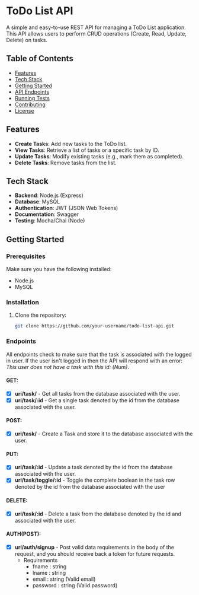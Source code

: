 # ToDo List API

A simple and easy-to-use REST API for managing a ToDo List application. This API allows users to perform CRUD operations (Create, Read, Update, Delete) on tasks.

## Table of Contents

- [Features](#features)
- [Tech Stack](#tech-stack)
- [Getting Started](#getting-started)
- [API Endpoints](#api-endpoints)
- [Running Tests](#running-tests)
- [Contributing](#contributing)
- [License](#license)

## Features

- **Create Tasks**: Add new tasks to the ToDo list.
- **View Tasks**: Retrieve a list of tasks or a specific task by ID.
- **Update Tasks**: Modify existing tasks (e.g., mark them as completed).
- **Delete Tasks**: Remove tasks from the list.

## Tech Stack

- **Backend**: Node.js (Express) 
- **Database**: MySQL
- **Authentication**: JWT (JSON Web Tokens)
- **Documentation**: Swagger
- **Testing**: Mocha/Chai (Node)

## Getting Started

### Prerequisites

Make sure you have the following installed:

- Node.js
- MySQL

### Installation

1. Clone the repository:

   ```bash
   git clone https://github.com/your-username/todo-list-api.git

### Endpoints

All endpoints check to make sure that the task is associated with the logged in user. If the user isn't logged in then the API will respond with an error: *This user does not have a task with this id: (Num)*.


#### GET:
- [x] **uri/task/** - Get all tasks from the database associated with the user.
- [x] **uri/task/:id** - Get a single task denoted by the id from the database associated with the user.

#### POST:
- [x] **uri/task/** - Create a Task and store it to the database associated with the user.

#### PUT:
- [x] **uri/task/:id** - Update a task denoted by the id from the database associated with the user.
- [x] **uri/task/toggle/:id** - Toggle the complete boolean in the task row denoted by the id from the database associated with the user

#### DELETE:
- [x] **uri/task/:id** - Delete a task from the database denoted by the id and associated with the user.

#### AUTH(POST):
- [x] **uri/auth/signup** - Post valid data requirements in the body of the request, and you should receive back a token for future requests.
    - Requirements
        - fname : string
        - lname : string
        - email : string (Valid email)
        - password : string (Valid password)

